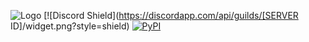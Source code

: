 ![Logo](https://media.discordapp.net/attachments/629639339453841408/718214607252095016/banner.png?width=936&height=501)
[![Discord Shield](https://discordapp.com/api/guilds/[SERVER ID]/widget.png?style=shield)
[![PyPI](https://img.shields.io/pypi/pyversions/discord.py.svg)](https://pypi.python.org/pypi/discord.py/) 
